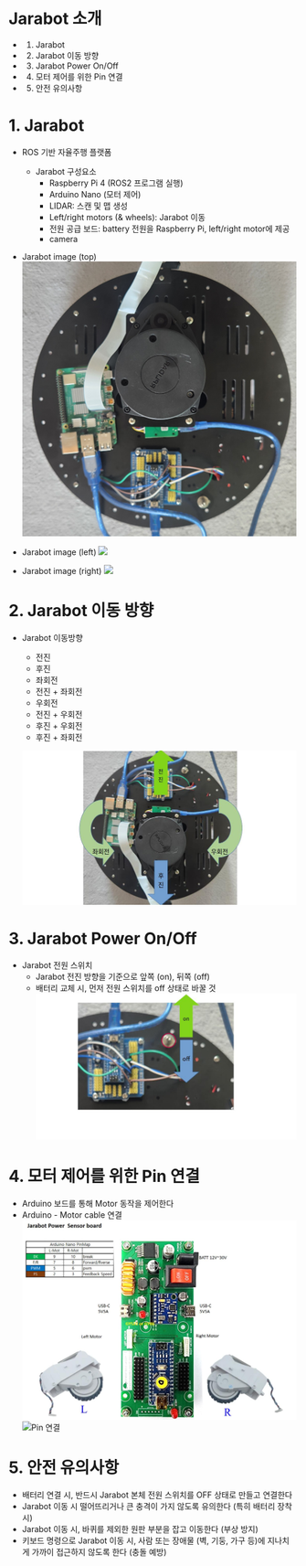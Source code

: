 # Jarabot 소개
* 1. Jarabot
* 2. Jarabot 이동 방향
* 3. Jarabot Power On/Off
* 4. 모터 제어를 위한 Pin 연결
* 5. 안전 유의사항
 
# 1. Jarabot
* ROS 기반 자율주행 플랫폼
  * Jarabot 구성요소
    * Raspberry Pi 4 (ROS2 프로그램 실행)
    * Arduino Nano (모터 제어)
    * LIDAR: 스캔 및 맵 생성
    * Left/right motors (& wheels): Jarabot 이동
    * 전원 공급 보드: battery 전원을 Raspberry Pi, left/right motor에 제공
    * camera
        
* Jarabot image (top)
  ![](./jarabot_top.jpg)

* Jarabot image (left)
  ![](./jarabot_left.jpg)
  
* Jarabot image (right)
  ![](./jarabot_right.jpg)

# 2. Jarabot 이동 방향
* Jarabot 이동방향
  * 전진
  * 후진
  * 좌회전
  * 전진 + 좌회전
  * 우회전
  * 전진 + 우회전
  * 후진 + 우회전
  * 후진 + 좌회전
    
  ![](./jarabot_move_direction.jpg) 

# 3. Jarabot Power On/Off
* Jarabot 전원 스위치
  * Jarabot 전진 방향을 기준으로 앞쪽 (on), 뒤쪽 (off)
  * 배터리 교체 시, 먼저 전원 스위치를 off 상태로 바꿀 것  
  ![](./jarabot_power_onoff.jpg) 

# 4. 모터 제어를 위한 Pin 연결
* Arduino 보드를 통해 Motor 동작을 제어한다
* Arduino - Motor cable 연결
  ![Pin map](./jarabot_pin_map.jpg)  
  ![Pin 연결](./jarabot_pin_connect.jpg)


# 5. 안전 유의사항
* 배터리 연결 시, 반드시 Jarabot 본체 전원 스위치를 OFF 상태로 만들고 연결한다 
* Jarabot 이동 시 떨어뜨리거나 큰 충격이 가지 않도록 유의한다 (특히 배터리 장착 시)
* Jarabot 이동 시, 바퀴를 제외한 원판 부분을 잡고 이동한다 (부상 방지)
* 키보드 명령으로 Jarabot 이동 시, 사람 또는 장애물 (벽, 기둥, 가구 등)에 지나치게 가까이 접근하지 않도록 한다 (충돌 예방)
